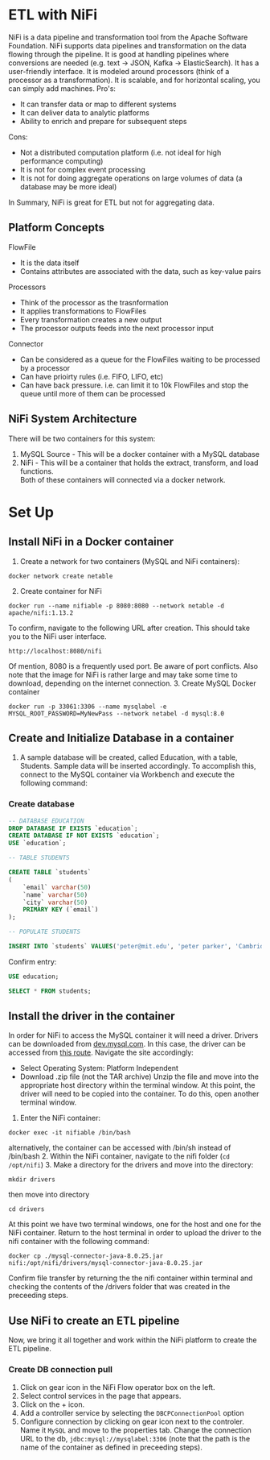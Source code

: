 # ETL with NiFi

NiFi is a data pipeline and transformation tool from the Apache Software Foundation. NiFi supports data pipelines and transformation on the data flowing through the pipeline. It is good at handling pipelines where conversions are needed (e.g. text -> JSON, Kafka -> ElasticSearch). It has a user-friendly interface. It is modeled around processors (think of a processor as a transformation). It is scalable, and for horizontal scaling, you can simply add machines. 
Pro's:
- It can transfer data or map to different systems
- It can deliver data to analytic platforms
- Ability to enrich and prepare for subsequent steps

Cons:
- Not a distributed computation platform (i.e. not ideal for high performance computing)
- It is not for complex event processing
- It is not for doing aggregate operations on large volumes of data (a database may be more ideal)

In Summary, NiFi is great for ETL but not for aggregating data. 

## Platform Concepts
FlowFile
- It is the data itself
- Contains attributes are associated with the data, such as key-value pairs

Processors
- Think of the processor as the trasnformation
- It applies transformations to FlowFiles
- Every transformation creates a new output
- The processor outputs feeds into the next processor input 

Connector
- Can be considered as a queue for the FlowFiles waiting to be processed by a processor
- Can have prioirty rules (i.e. FIFO, LIFO, etc)
- Can have back pressure. i.e. can limit it to 10k FlowFiles and stop the queue until more of them can be processed

## NiFi System Architecture
There will be two containers for this system:
1. MySQL Source - This will be a docker container with a MySQL database
2. NiFi - This will be a container that holds the extract, transform, and load functions.  
Both of these containers will connected via a docker network. 

# Set Up
## Install NiFi in a Docker container
1. Create a network for two containers (MySQL and NiFi containers):
``` 
docker network create netable
```
2. Create container for NiFi
```
docker run --name nifiable -p 8080:8080 --network netable -d apache/nifi:1.13.2
```
To confirm, navigate to the following URL after creation. This should take you to the NiFi user interface. 
``` 
http://localhost:8080/nifi
```
Of mention, 8080 is a frequently used port. Be aware of port conflicts. Also note that the image for NiFi is rather large and may take some time to download, depending on the internet connection. 
3. Create MySQL Docker container
```
docker run -p 33061:3306 --name mysqlabel -e MYSQL_ROOT_PASSWORD=MyNewPass --network netabel -d mysql:8.0
```

## Create and Initialize Database in a container
1. A sample database will be created, called Education, with a table, Students. Sample data will be inserted accordingly. To accomplish this, connect to the MySQL container via Workbench and execute the following command: 
### Create database
``` SQL
-- DATABASE EDUCATION
DROP DATABASE IF EXISTS `education`;
CREATE DATABASE IF NOT EXISTS `education`;
USE `education`;

-- TABLE STUDENTS

CREATE TABLE `students`
(
    `email` varchar(50)
    `name` varchar(50)
    `city` varchar(50)
    PRIMARY KEY (`email`)
);

-- POPULATE STUDENTS

INSERT INTO `students` VALUES('peter@mit.edu', 'peter parker', 'Cambridge,MA');
```
Confirm entry: 
``` SQL
USE education;

SELECT * FROM students;
```
## Install the driver in the container
In order for NiFi to access the MySQL container it will need a driver. Drivers can be downloaded from [dev.mysql.com](dev.mysql.com). In this case, the driver can be accessed from [this route](https://dev.mysql.com/downloads/connector/j/). Navigate the site accordingly:
- Select Operating System: Platform Independent
- Download .zip file (not the TAR archive)
Unzip the file and move into the appropriate host directory within the terminal window. 
At this point, the driver will need to be copied into the container. To do this, open another terminal window. 
1. Enter the NiFi container:
```
docker exec -it nifiable /bin/bash
```
alternatively, the container can be accessed with /bin/sh instead of /bin/bash
2. Within the NiFi container, navigate to the nifi folder (`cd /opt/nifi`)
3. Make a directory for the drivers and move into the directory:
```
mkdir drivers
```
then move into directory
```
cd drivers
```
At this point we have two terminal windows, one for the host and one for the NiFi container. Return to the host terminal in order to upload the driver to the nifi container with the following command:
```
docker cp ./mysql-connector-java-8.0.25.jar nifi:/opt/nifi/drivers/mysql-connector-java-8.0.25.jar
```
Confirm file transfer by returning the the nifi container within terminal and checking the contents of the /drivers folder that was created in the preceeding steps. 

## Use NiFi to create an ETL pipeline
Now, we bring it all together and work within the NiFi platform to create the ETL pipeline. 
### Create DB connection pull
1. Click on gear icon in the NiFi Flow operator box on the left. 
2. Select control services in the page that appears. 
3. Click on the + icon. 
4. Add a controller service by selecting the `DBCPConnectionPool` option
5. Configure connection by clicking on gear icon next to the controler. Name it `MySQL` and move to the properties tab. Change the connection URL to the db, `jdbc:mysql://mysqlabel:3306` (note that the path is the name of the container as defined in preceeding steps).
